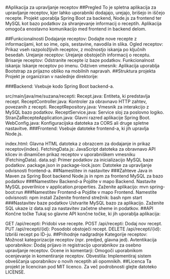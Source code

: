 #Aplikacija za upravljanje receptov
##Pregled
To je spletna aplikacija za upravljanje receptov, kjer lahko uporabniki dodajajo, urejajo, brišejo in iščejo recepte. Projekt uporablja Spring Boot za backend, Node.js za frontend ter MySQL kot bazo podatkov za shranjevanje informacij o receptih. Aplikacija omogoča enostavno komunikacijo med frontend in backend delom.

##Funkcionalnosti
Dodajanje receptov: Dodajte nove recepte z informacijami, kot so ime, opis, sestavine, navodila in slika.
Ogled receptov: Prikaz vseh razpoložljivih receptov, z možnostjo iskanja po ključnih besedah.
Urejanje receptov: Urejanje obstoječih informacij o receptu.
Brisanje receptov: Odstranite recepte iz baze podatkov.
Funkcionalnost iskanja: Iskanje receptov po imenu.
Odziven vmesnik: Aplikacija uporablja Bootstrap za prijazno obliko na mobilnih napravah.
##Struktura projekta
Projekt je organiziran v naslednje direktorije:

###Backend: Vsebuje kodo Spring Boot backend-a.

src/main/java/me/suzana/recepti:
Recept.java: Entiteta, ki predstavlja recept.
ReceptController.java: Kontroler za obravnavo HTTP zahtev, povezanih z recepti.
ReceptRepository.java: Vmesnik za interakcijo z MySQL bazo podatkov.
ReceptService.java: Service sloj za poslovno logiko.
StranZaRecepteApplication.java: Glavni razred aplikacije Spring Boot.
WebConfig.java: Konfiguracijska datoteka za CORS ali druge spletne nastavitve.
###Frontend: Vsebuje datoteke frontend-a, ki jih upravlja Node.js.

index.html: Glavna HTML datoteka z obrazcem za dodajanje in prikaz receptov​(index).
FetchingData.js: JavaScript datoteka za obravnavo API klicev in dinamičen prikaz receptov v uporabniškem vmesniku​(FetchingData).
data.sql: Primer podatkov za inicializacijo MySQL baze podatkov.
package.json in package-lock.json: Datoteke za upravljanje odvisnosti frontend-a.
##Namestitev in nastavitev
###Zahteve
Java in Maven za Spring Boot backend
Node.js in npm za frontend
MySQL za bazo podatkov
###Namestitev Backend-a
Pojdite v mapo Backend.
Nastavite MySQL poverilnice v application.properties.
Zaženite aplikacijo:
mvn spring-boot:run
###Namestitev Frontend-a
Pojdite v mapo Frontend.
Namestite odvisnosti:
npm install
Zaženite frontend strežnik:
bash
npm start
###Nastavitev baze podatkov
Ustvarite MySQL bazo za aplikacijo.
Zaženite SQL ukaze iz data.sql za nastavitev začetne sheme in podatkov.
##API Končne točke
Tukaj so glavne API končne točke, ki jih uporablja aplikacija:

GET /api/recepti: Pridobi vse recepte.
POST /api/recepti: Dodaj nov recept.
PUT /api/recepti/{id}: Posodobi obstoječi recept.
DELETE /api/recepti/{id}: Izbriši recept po ID-ju.
##Prihodnje nadgradnje
Kategorije receptov: Možnost kategorizacije receptov (npr. predjed, glavna jed).
Avtentikacija uporabnikov: Dodaj prijavo in registracijo uporabnikov za osebno upravljanje receptov.
Ocene in komentarji: Omogoči uporabnikom ocenjevanje in komentiranje receptov.
Obvestila: Implementiraj sistem obveščanja uporabnikov o novih receptih ali opomnikih.
##Licenca
Ta projekt je licenciran pod MIT licenco. Za več podrobnosti glejte datoteko LICENSE.

